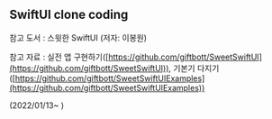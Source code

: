 ## SwiftUI clone coding

참고 도서 : 스윗한 SwiftUI
(저자: 이봉원)

참고 자료 : 실전 앱 구현하기([https://github.com/giftbott/SweetSwiftUI](https://github.com/giftbott/SweetSwiftUI)),
기본기 다지기([https://github.com/giftbott/SweetSwiftUIExamples](https://github.com/giftbott/SweetSwiftUIExamples))

(2022/01/13~ )
